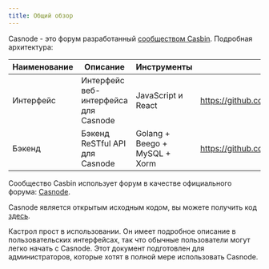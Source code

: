```yaml
---
title: Общий обзор
---
```


Casnode - это форум разработанный [сообществом Casbin](https://casbin.org/). Подробная архитектура:

| Наименование | Описание                             | Инструменты                   | Исходный код                                      |
| ------------ | ------------------------------------ | ----------------------------- | ------------------------------------------------- |
| Интерфейс    | Интерфейс веб-интерфейса для Casnode | JavaScript и React            | https://github.com/casbin/casnode/tree/master/web |
| Бэкенд       | Бэкенд ReSTful API для Casnode       | Golang + Beego + MySQL + Xorm | https://github.com/casbin/casnode/                |

 Сообщество Casbin использует форум в качестве официального форума: [Casnode](https://forum.casbin.com/).

Casnode является открытым исходным кодом, вы можете получить код [здесь](https://github.com/casbin/casnode).

Кастрол прост в использовании. Он имеет подробное описание в пользовательских интерфейсах, так что обычные пользователи могут легко начать с Casnode. Этот документ подготовлен для администраторов, которые хотят в полной мере использовать Casnode.